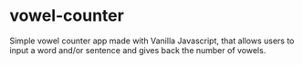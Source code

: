 # vowel-counter
Simple vowel counter app made with Vanilla Javascript, that allows users to input a word and/or sentence and gives back the number of vowels.
